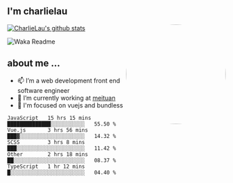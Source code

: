 
<h2>I'm charlielau</h2>
<img align='right' style="border-radius:50%" src="https://avatars1.githubusercontent.com/u/44078251?s=460&u=6b4f1c257663e44063b0b6a21c9c94f45bcfdcc7&v=4" width="230">

[![CharlieLau's github stats](https://github-readme-stats.vercel.app/api?username=charlielau)](https://github.com/charlielau/github-readme-stats)


![Waka Readme](https://github.com/CharlieLau/charlielau/workflows/Waka%20Readme/badge.svg)

## about me ...
- 📫 I’m a web development front end software engineer
- 🔭 I’m currently working at  <a href="https://www.meituan.com">meituan</a>
- 🔭 I'm focused on vuejs and bundless

<!-- <p align="center">
  <a href="https://github.com/charlielau" class="rich-diff-level-one">
    <img src="https://github-readme-stats.vercel.app/api?username=charlielau&title_color=333&text_color=777" alt="CharlieLau" >
  </a>
</p> -->

<!--START_SECTION:waka-->
```text
JavaScript   15 hrs 15 mins  ██████████████░░░░░░░░░░░   55.50 % 
Vue.js       3 hrs 56 mins   ███▓░░░░░░░░░░░░░░░░░░░░░   14.32 % 
SCSS         3 hrs 8 mins    ███░░░░░░░░░░░░░░░░░░░░░░   11.42 % 
Other        2 hrs 18 mins   ██░░░░░░░░░░░░░░░░░░░░░░░   08.37 % 
TypeScript   1 hr 12 mins    █░░░░░░░░░░░░░░░░░░░░░░░░   04.40 % 
```
<!--END_SECTION:waka-->
